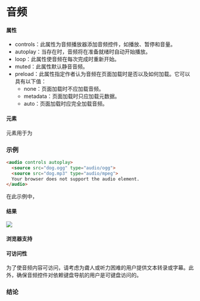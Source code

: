 # 音频

<audio> 元素用于在文档中嵌入声音内容。它提供了一种标准方式来嵌入音频文件，具有各种控件和属性来增强用户体验。

#### 属性

- controls：此属性为音频播放器添加音频控件，如播放、暂停和音量。
- autoplay：当存在时，音频将在准备就绪时自动开始播放。
- loop：此属性使音频在每次完成时重新开始。
- muted：此属性默认静音音频。
- preload：此属性指定作者认为音频在页面加载时是否以及如何加载。它可以具有以下值：
  - none：页面加载时不应加载音频。
  - metadata：页面加载时只应加载元数据。
  - auto：页面加载时应完全加载音频。

#### <source> 元素

<source> 元素用于为 <audio> 元素指定多个媒体资源。它允许浏览器选择它支持的最佳格式。src 属性指定音频文件的路径，type 属性指定音频文件的 MIME 类型。

### 示例

```html
<audio controls autoplay>
  <source src="dog.ogg" type="audio/ogg">
  <source src="dog.mp3" type="audio/mpeg">
  Your browser does not support the audio element.
</audio>
```

在此示例中，<audio> 元素包含 controls 和 autoplay 属性。两个 <source> 元素嵌套在 <audio> 元素内，以 OGG 和 MP3 格式提供音频。如果浏览器不支持 <audio> 元素，则显示文本"Your browser does not support the audio element."。

#### 结果

![](_page_69_Picture_3.jpeg)

#### 浏览器支持

<audio> 元素受所有现代浏览器支持，但并非所有浏览器都支持相同的音频格式。提供多种格式以确保跨不同浏览器的兼容性是一个好习惯。

#### 可访问性

为了使音频内容可访问，请考虑为聋人或听力困难的用户提供文本转录或字幕。此外，确保音频控件对依赖键盘导航的用户是可键盘访问的。

### 结论

<audio> 元素是在网页中嵌入音频内容的强大工具。通过使用各种属性并提供多种音频格式，您可以为用户创建灵活且可访问的音频体验。

